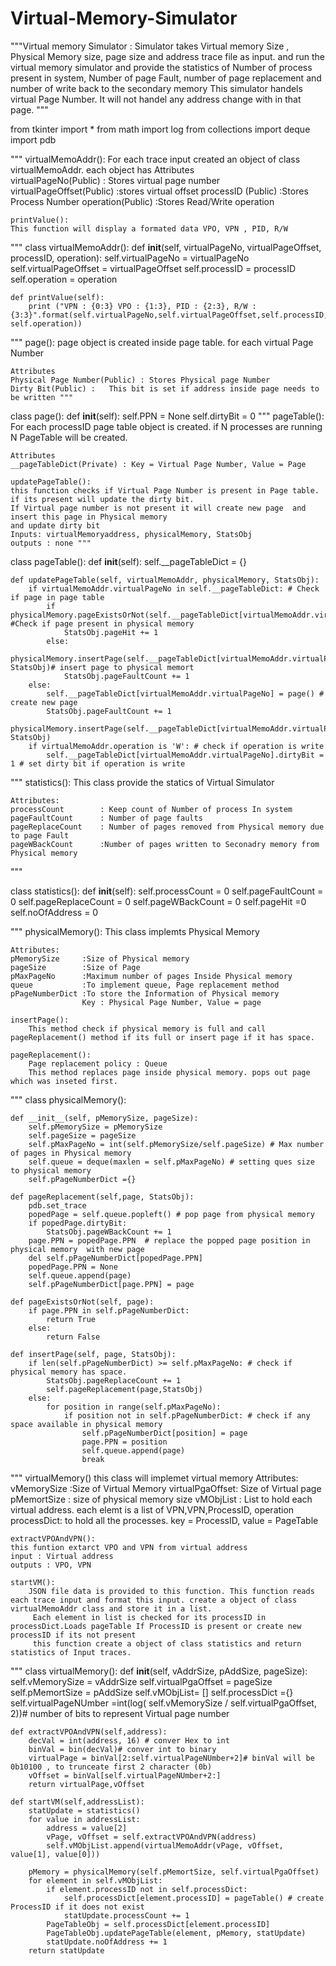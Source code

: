 # Virtual-Memory-Simulator
"""Virtual memory Simulator : 
Simulator takes Virtual memory Size , Physical Memory size, page size and address trace file as input. and run the virtual memory simulator and provide the statistics of Number of process present in system, Number of page Fault, number of page replacement and number of write back to the secondary memory
This simulator handels virtual Page Number. It will not handel any address change with in that page. """

from tkinter import *
from math import log
from collections import deque
import pdb

""" 
	virtualMemoAddr(): 
	For each trace input created an object of class virtualMemoAddr. each object has 
	Attributes			
	virtualPageNo(Public)		: Stores virtual page number
	virtualPageOffset(Public)	:stores virtual offset
	processID (Public)			:Stores Process Number
	operation(Public)			:Stores Read/Write operation 


	printValue(): 
	This function will display a formated data VPO, VPN , PID, R/W

"""
class virtualMemoAddr():
	def __init__(self, virtualPageNo, virtualPageOffset, processID, operation):
		self.virtualPageNo = virtualPageNo
		self.virtualPageOffset = virtualPageOffset
		self.processID = processID
		self.operation = operation
		
	def printValue(self):
		print ("VPN : {0:3} VPO : {1:3}, PID : {2:3}, R/W : {3:3}".format(self.virtualPageNo,self.virtualPageOffset,self.processID, self.operation))
""" page():
	page object is created inside page table. for each virtual Page Number 
	
	Attributes
	Physical Page Number(Public) : Stores Physical page Number
	Dirty Bit(Public) :   This bit is set if address inside page needs to be written """
class page():
	def __init__(self):
		self.PPN = None
		self.dirtyBit = 0
""" pageTable(): 
	For each processID page table object is created. if N processes are running N PageTable will be created.
	
	Attributes
	__pageTableDict(Private) : Key = Virtual Page Number, Value = Page
	
	updatePageTable():
	this function checks if Virtual Page Number is present in Page table. if its present will update the dirty bit.
	If Virtual page number is not present it will create new page  and insert this page in Physical memory 
	and update dirty bit
	Inputs: virtualMemoryaddress, physicalMemory, StatsObj
	outputs : none """

class pageTable():
	def __init__(self):
		self.__pageTableDict = {}

	def updatePageTable(self, virtualMemoAddr, physicalMemory, StatsObj):
		if virtualMemoAddr.virtualPageNo in self.__pageTableDict: # Check if page in page table
			if physicalMemory.pageExistsOrNot(self.__pageTableDict[virtualMemoAddr.virtualPageNo]): #Check if page present in physical memory 
				StatsObj.pageHit += 1
			else:
				physicalMemory.insertPage(self.__pageTableDict[virtualMemoAddr.virtualPageNo], StatsObj)# insert page to physical memort 
				StatsObj.pageFaultCount += 1
		else:
			self.__pageTableDict[virtualMemoAddr.virtualPageNo] = page() # create new page 
			StatsObj.pageFaultCount += 1
			physicalMemory.insertPage(self.__pageTableDict[virtualMemoAddr.virtualPageNo], StatsObj)
		if virtualMemoAddr.operation is 'W': # check if operation is write 
			self.__pageTableDict[virtualMemoAddr.virtualPageNo].dirtyBit = 1 # set dirty bit if operation is write 
"""
	statistics():
	This class provide the statics of Virtual Simulator 
	
	Attributes:
	processCount 		: Keep count of Number of process In system
	pageFaultCount 		: Number of page faults 
	pageReplaceCount 	: Number of pages removed from Physical memory due to page Fault
	pageWBackCount 		:Number of pages written to Seconadry memory from Physical memory 

"""

class statistics():
	def __init__(self):
		self.processCount = 0
		self.pageFaultCount = 0
		self.pageReplaceCount = 0
		self.pageWBackCount = 0
		self.pageHit =0
		self.noOfAddress = 0

	
"""
	physicalMemory():
	This class implemts Physical Memory 
	
	Attributes:
	pMemorySize 	:Size of Physical memory
	pageSize		:Size of Page
	pMaxPageNo		:Maximum number of pages Inside Physical memory
	queue			:To implement queue, Page replacement method
	pPageNumberDict :To store the Information of Physical memory
					Key : Physical Page Number, Value = page
	
	insertPage():
		This method check if physical memory is full and call pageReplacement() method if its full or insert page if it has space.
		
	pageReplacement():
		Page replacement policy : Queue
		This method replaces page inside physical memory. pops out page which was inseted first.
"""
class physicalMemory():
	
	def __init__(self, pMemorySize, pageSize):
		self.pMemorySize = pMemorySize
		self.pageSize = pageSize
		self.pMaxPageNo = int(self.pMemorySize/self.pageSize) # Max number of pages in Physical memory 
		self.queue = deque(maxlen = self.pMaxPageNo) # setting ques size to physical memory 
		self.pPageNumberDict ={}
		
	def pageReplacement(self,page, StatsObj):
		pdb.set_trace
		popedPage = self.queue.popleft() # pop page from physical memory 
		if popedPage.dirtyBit:
			StatsObj.pageWBackCount += 1
		page.PPN = popedPage.PPN  # replace the popped page position in physical memory  with new page 
		del self.pPageNumberDict[popedPage.PPN]
		popedPage.PPN = None
		self.queue.append(page)
		self.pPageNumberDict[page.PPN] = page
		
	def pageExistsOrNot(self, page):
		if page.PPN in self.pPageNumberDict:
			return True
		else:
			return False
		
	def insertPage(self, page, StatsObj):
		if len(self.pPageNumberDict) >= self.pMaxPageNo: # check if physical memory has space.
			StatsObj.pageReplaceCount += 1
			self.pageReplacement(page,StatsObj)
		else:
			for position in range(self.pMaxPageNo): 
				if position not in self.pPageNumberDict: # check if any space available in physical memory 
					self.pPageNumberDict[position] = page
					page.PPN = position
					self.queue.append(page)
					break
					
"""
	virtualMemory() 
	this class will implemet virtual memory 
	Attributes:
	vMemorySize :Size of Virtual Memory
	virtualPgaOffset: Size of Virtual page 
	pMemortSize : size of physical memory size
	vMObjList : List to hold each virtual address. each elemt is a list of VPN,VPN,ProcessID, operation
	processDict: to hold all the processes. key = ProcessID, value = PageTable
	
	extractVPOAndVPN():
	this funtion extarct VPO and VPN from virtual address
	input : Virtual address
	outputs : VPO, VPN
	
	startVM():
		JSON file data is provided to this function. This function reads each trace input and format this input. create a object of class virtualMemoAddr class and store it in a list.
		 Each element in list is checked for its processID in processDict.Loads pageTable If ProcessID is present or create new processID if its not present
		 this function create a object of class statistics and return statistics of Input traces.
		 
	
"""
class virtualMemory():
	def __init__(self, vAddrSize, pAddSize, pageSize):
		self.vMemorySize = vAddrSize
		self.virtualPgaOffset = pageSize
		self.pMemortSize = pAddSize
		self.vMObjList= []
		self.processDict ={} 
		self.virtualPageNUmber =int(log( self.vMemorySize / self.virtualPgaOffset, 2))# number of bits to represent Virtual page number 

	def extractVPOAndVPN(self,address):
		decVal = int(address, 16) # conver Hex to int
		binVal = bin(decVal)# conver int to binary 
		virtualPage = binVal[2:self.virtualPageNUmber+2]# binVal will be 0b10100 , to trunceate first 2 character (0b)
		vOffset = binVal[self.virtualPageNUmber+2:]
		return virtualPage,vOffset

	def startVM(self,addressList):
		statUpdate = statistics()
		for value in addressList:
			address = value[2]
			vPage, vOffset = self.extractVPOAndVPN(address)
			self.vMObjList.append(virtualMemoAddr(vPage, vOffset, value[1], value[0]))

		pMemory = physicalMemory(self.pMemortSize, self.virtualPgaOffset)
		for element in self.vMObjList:
			if element.processID not in self.processDict:
				self.processDict[element.processID] = pageTable() # create ProcessID if it does not exist 
				statUpdate.processCount += 1
			PageTableObj = self.processDict[element.processID] 
			PageTableObj.updatePageTable(element, pMemory, statUpdate) 
			statUpdate.noOfAddress += 1
		return statUpdate
		

	
		

	
	
	
	
